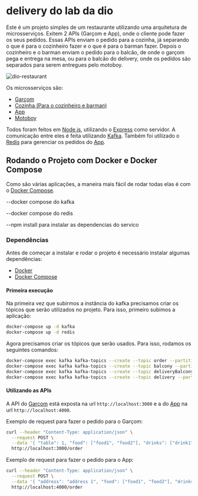 # delivery do lab da dio

Este é um projeto simples de um restaurante utilizando uma arquitetura de microsserviços. Exitem 2 APIs (Garçom e App), onde o cliente pode fazer os seus pedidos. Essas APIs enviam o pedido para a cozinha, já separando o que é para o cozinheiro fazer e o que é para o barman fazer. Depois o cozinheiro e o barman enviam o pedido para o balcão, de onde o garçom pega e entrega na mesa, ou para o balcão do delivery, onde os pedidos são separados para serem entregues pelo motoboy.

![dio-restaurant](https://user-images.githubusercontent.com/34447259/91900931-d2c9f100-ec75-11ea-8d6e-c75f66961b8a.jpg)

Os microsserviços são:

- [Garçom]()
- [Cozinha (Para o cozinheiro e barman)]()
- [App]()
- [Motoboy]()

Todos foram feitos em [Node.js](https://nodejs.org/en/), utilizando o [Express](https://expressjs.com/) como servidor. A comunicação entre eles é feita utilizando [Kafka](https://kafka.apache.org/). Também foi utilizado o [Redis](https://redis.io/) para gerenciar os pedidos do [App]().

## Rodando o Projeto com Docker e Docker Compose

Como são várias aplicações, a maneira mais fácil de rodar todas elas é com o [Docker Compose](https://docs.docker.com/compose/).

--docker compose do kafka

--docker compose do redis

--npm install para instalar as dependencias do servico

### Dependências

Antes de começar a instalar e rodar o projeto é necessário instalar algumas dependências:

- [Docker](https://www.docker.com/)
- [Docker Compose](https://docs.docker.com/compose/)



#### Primeira execução

Na primeira vez que subirmos a instância do kafka precisamos criar os tópicos que serão utilizados no projeto. Para isso, primeiro subimos a aplicação:

```bash
docker-compose up -d kafka
docker-compose up -d redis
```


Agora precisamos criar os tópicos que serão usados. Para isso, rodamos os seguintes comandos:

```bash
docker-compose exec kafka kafka-topics --create --topic order --partitions 4 --replication-factor 1 --if-not-exists --zookeeper zookeeper:2181
docker-compose exec kafka kafka-topics --create --topic balcony --partitions 4 --replication-factor 1 --if-not-exists --zookeeper zookeeper:2181
docker-compose exec kafka kafka-topics --create --topic deliveryBalcony --partitions 4 --replication-factor 1 --if-not-exists --zookeeper zookeeper:2181
docker-compose exec kafka kafka-topics --create --topic delivery --partitions 4 --replication-factor 1 --if-not-exists --zookeeper zookeeper:2181
```


#### Utilizando as APIs

A API do [Garçom]() está exposta na url `http://localhost:3000` e a do [App]() na url `http://localhost:4000`.

Exemplo de request para fazer o pedido para o Garçom:

```bash
curl --header "Content-Type: application/json" \
  --request POST \
  --data '{ "table": 1, "food": ["food1", "food2"], "drinks": ["drink1", "drink2"] }' \
  http://localhost:3000/order
```

Exemplo de request para fazer o pedido para o App:

```bash
curl --header "Content-Type: application/json" \
  --request POST \
  --data '{ "address": "address 1", "food": ["food1", "food2"], "drinks": ["drink1", "drink2"] }' \
  http://localhost:4000/order
```
